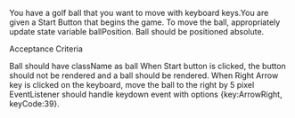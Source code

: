 You have a golf ball that you want to move with keyboard keys.You are given a Start Button that begins the game. To move the ball, appropriately update state variable ballPosition. Ball should be positioned absolute.

Acceptance Criteria

Ball should have className as ball When Start button is clicked, the button should not be rendered and a ball should be rendered. When Right Arrow key is clicked on the keyboard, move the ball to the right by 5 pixel EventListener should handle keydown event with options {key:ArrowRight, keyCode:39}.
